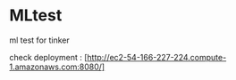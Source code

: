 # MLtest
ml test for tinker

check deployment : [http://ec2-54-166-227-224.compute-1.amazonaws.com:8080/]

